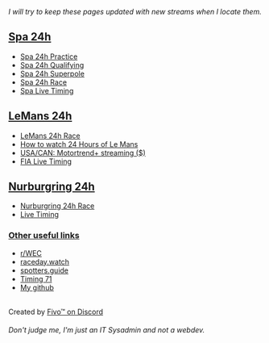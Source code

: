 <i>I will try to keep these pages updated with new streams when I locate them.</i>
<p>
<u><h2>Spa 24h</h2></u>
<ul>
<li><a href="https://raw.githack.com/Zerotwistknife7/24hStreams/main/Spa24h-Practice.html" target="_blank">Spa 24h Practice</a>
<li><a href="https://raw.githack.com/Zerotwistknife7/24hStreams/main/Spa24h-Qualifying.html" target="_blank">Spa 24h Qualifying</a>
<li><a href="https://raw.githack.com/Zerotwistknife7/24hStreams/main/Spa24h-Superpole.html" target="_blank">Spa 24h Superpole</a>
<li><a href="https://raw.githack.com/Zerotwistknife7/24hStreams/main/Spa24h-Race.html" target="_blank">Spa 24h Race</a>
<li><a href="https://www.gt-world-challenge-europe.com/watch-live#live-timing" target="_blank">Spa Live Timing</a>
</ul></p>
<p>
<u><h2>LeMans 24h</h2></u>
<ul>
<li><a href="https://raw.githack.com/Zerotwistknife7/24hStreams/main/LeMans24hstreams.html" target="_blank">LeMans 24h Race</a>
<li><a href="https://www.fiawec.com/en/news/how-to-watch-this-weekends-24-hours-of-le-mans/7692" target="_blank">How to watch 24 Hours of Le Mans</a>
<li><a href="https://www.motortrend.com/plus/watch-live" target="_blank">USA/CAN: Motortrend+ streaming ($)</a>
<li><a href="https://live.fiawec.com/en/" target="_blank">FIA Live Timing</a>
</ul></p>
<p>
<u><h2>Nurburgring 24h</h2></u>
<ul>
<li><a href="https://raw.githack.com/Zerotwistknife7/24hStreams/main/Nurburgring24hstreams.html" target="_blank">Nurburgring 24h Race</a>
<li><a href="https://www.24h-rennen.de/en/live-en/" target="_blank">Live Timing</a>
</ul></p>
<p>
<u><h3>Other useful links</h3></u>
<ul>
<li><a href="https://reddit.com/r/wec" target="_blank">r/WEC</a>
<li><a href="https://raceday.watch/#sessions" target="_blank">raceday.watch</a>
<li><a href="https://spotters.guide/" target="_blank">spotters.guide</a>
<li><a href="https://www.timing71.org/" target="_blank">Timing 71</a>
<li><a href="https://github.com/Zerotwistknife7" target="_blank">My github</a>
</ul>
<br>Created by <a href="https://discord.com/users/116767207651803139" target="_blank">Fivo™ on Discord</a>
<br><h6> Don't judge me, I'm just an IT Sysadmin and not a webdev.</h6>
